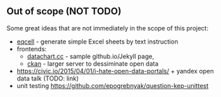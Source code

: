 Out of scope (NOT TODO)
-----------------------

Some great ideas that are not immediately in the scope of this project:
- [eqcell](https://github.com/epogrebnyak/make-xls-eqcell) - generate simple Excel sheets by text instruction
- frontends:
  - [datachart.cc](http://datachart.cc) - sample github.io/Jekyll page, 
  - [ckan](https://ckan.org/) - larger server to dessiminate open data
- <https://civic.io/2015/04/01/i-hate-open-data-portals/> + yandex open data talk (TODO: link)
- unit testing <https://github.com/epogrebnyak/question-kep-unittest>
